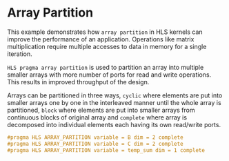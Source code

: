 Array Partition
================
This example demonstrates how `array partition` in HLS kernels can improve the performance of an application. Operations like matrix multiplication require multiple accesses to data in memory for a single iteration.

`HLS pragma array partition` is used to partition an array into multiple smaller arrays with more number of ports for read and write operations. This results in improved throughput of the design.

Arrays can be partitioned in three ways, `cyclic` where elements are put into smaller arrays one by one in the interleaved manner until the whole array is partitioned, `block` where elements are put into smaller arrays from continuous blocks of original array and `complete` where array is decomposed into individual elements each having its own read/write ports.

```c++
#pragma HLS ARRAY_PARTITION variable = B dim = 2 complete
#pragma HLS ARRAY_PARTITION variable = C dim = 2 complete
#pragma HLS ARRAY_PARTITION variable = temp_sum dim = 1 complete
```    
